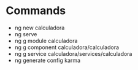 # Commands

- ng new calculadora
- ng serve
- ng g module calculadora
- ng g component calculadora/calculadora
- ng g service calculadora/services/calculadora
- ng generate config karma
